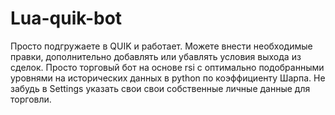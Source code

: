 # Lua-quik-bot
Просто подгружаете в QUIK и работает. Можете внести необходимые правки, дополнительно добавлять или убавлять условия выхода из сделок. Просто торговый бот на основе rsi с оптимально подобранными уровнями на исторических данных в python по коэффициенту Шарпа.
Не забудь в Settings указать свои свои собственные личные данные для торговли.
